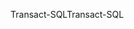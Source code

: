 <span data-ttu-id="efb71-101">Transact-SQL</span><span class="sxs-lookup"><span data-stu-id="efb71-101">Transact-SQL</span></span>